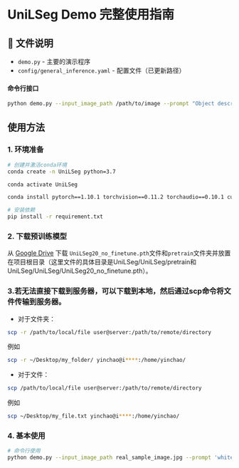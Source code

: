 # UniLSeg Demo 完整使用指南

## 📝 文件说明

- `demo.py` - 主要的演示程序
- `config/general_inference.yaml` - 配置文件（已更新路径）

#### 命令行接口
```bash
python demo.py --input_image_path /path/to/image --prompt "Object description" --output_image_path /path/to/output
```

## 使用方法

### 1. 环境准备
```bash
# 创建并激活conda环境
conda create -n UniLSeg python=3.7

conda activate UniLSeg

conda install pytorch==1.10.1 torchvision==0.11.2 torchaudio==0.10.1 cudatoolkit=11.3 -c pytorch -c conda-forge -y

# 安装依赖
pip install -r requirement.txt
```

### 2. 下载预训练模型
从 [Google Drive](https://drive.google.com/drive/folders/1llKmPaOUhsAqxtopFdfnIBAlspvw_I4I?usp=drive_link) 下载 `UniLSeg20_no_finetune.pth`文件和`pretrain`文件夹并放置在项目根目录（这里文件的具体目录是UniLSeg/UniLSeg/pretrain和UniLSeg/UniLSeg/UniLSeg20_no_finetune.pth）。

### 3.若无法直接下载到服务器，可以下载到本地，然后通过scp命令将文件传输到服务器。
- 对于文件夹：
```bash
scp -r /path/to/local/file user@server:/path/to/remote/directory
```
例如
```bash
scp -r ~/Desktop/my_folder/ yinchao@i****:/home/yinchao/
```

- 对于文件：
```bash
scp /path/to/local/file user@server:/path/to/remote/directory
```
例如
```bash
scp ~/Desktop/my_file.txt yinchao@i****:/home/yinchao/
```

### 4. 基本使用
```bash
# 命令行使用
python demo.py --input_image_path real_sample_image.jpg --prompt 'white cloud' --output_image_path result.jpg
```

